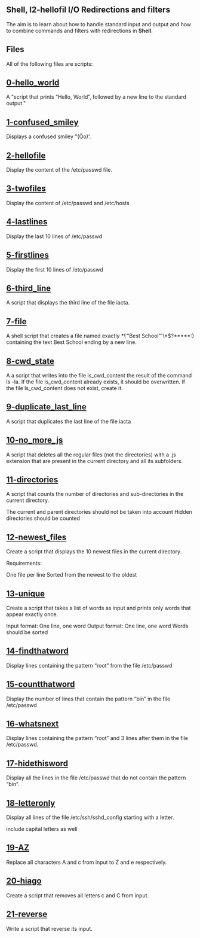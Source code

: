 ## Shell, I2-hellofil I/O Redirections and filters

The aim is to learn about how to handle standard input and output and how to combine commands and filters with redirections in **Shell**.

## Files
All of the following files are scripts:

## [0-hello_world](0-hello_world)
A "script that prints “Hello, World”, followed by a new line to the standard output."

## [1-confused_smiley](1-confused_smiley)
Displays a confused smiley "(Ôo)'.

## [2-hellofile](2-hellofile)
Display the content of the /etc/passwd file.

## [3-twofiles](3-twofiles)
Display the content of /etc/passwd and /etc/hosts

## [4-lastlines](4-lastlines)
Display the last 10 lines of /etc/passwd

## [5-firstlines](5-firstlines)
Display the first 10 lines of /etc/passwd

## [6-third_line](6-third_line)
A script that displays the third line of the file iacta.

## [7-file](7-file)
A shell script that creates a file named exactly \*\\'"Best School"\'\\*$\?\*\*\*\*\*:) containing the text Best School ending by a new line.

## [8-cwd_state](8-cwd_state)
A  a script that writes into the file ls_cwd_content the result of the command ls -la. If the file ls_cwd_content already exists, it should be overwritten. If the file ls_cwd_content does not exist, create it.

## [9-duplicate_last_line](9-duplicate_last_line)
A script that duplicates the last line of the file iacta

## [10-no_more_js](10-no_more_js)
A script that deletes all the regular files (not the directories) with a .js extension that are present in the current directory and all its subfolders.

## [11-directories](11-directories)
A  script that counts the number of directories and sub-directories in the current directory.

The current and parent directories should not be taken into account
Hidden directories should be counted

## [12-newest_files](12-newest_files)
Create a script that displays the 10 newest files in the current directory.

Requirements:

One file per line
Sorted from the newest to the oldest

## [13-unique](13-unique)
Create a script that takes a list of words as input and prints only words that appear exactly once.

Input format: One line, one word
Output format: One line, one word
Words should be sorted

## [14-findthatword](14-findthatword)
Display lines containing the pattern “root” from the file /etc/passwd

## [15-countthatword](15-countthatword)
Display the number of lines that contain the pattern “bin” in the file /etc/passwd

## [16-whatsnext](16-whatsnext)
Display lines containing the pattern “root” and 3 lines after them in the file /etc/passwd.

## [17-hidethisword](17-hidethisword)
Display all the lines in the file /etc/passwd that do not contain the pattern “bin”.

## [18-letteronly](18-letteronly)
Display all lines of the file /etc/ssh/sshd_config starting with a letter.

include capital letters as well

## [19-AZ](19-AZ)
Replace all characters A and c from input to Z and e respectively.

## [20-hiago](20-hiago)
Create a script that removes all letters c and C from input.


## [21-reverse](21-reverse)
Write a script that reverse its input.